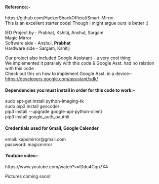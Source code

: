 <h4>Reference:-</h4>
https://github.com/HackerShackOfficial/Smart-Mirror<br/>
This is an excellent starter code! Though I might argue ours is better ;)<br/>


IED Project by - Prabhat, Kshitij, Anshul, Sargam<br/>
Magic Mirror<br/>
Software side - Anshul, <b>Prabhat</b><br/>
Hardware side - Sargam, Kshitij<br/>


Our project also included Google Assistant - a very cool thing<br/>
We implemented it parallely with this code & Google Asst. had no relation with this code<br/>
Check out this on how to implement Google Asst. in a device:-<br/>
https://developers.google.com/assistant/sdk/


<h4>Dependencies you must install in order for this code to work:-</h4>
sudo apt-get install python-imaging-tk<br>
sudo pip3 install geocoder<br>
pip3 install --upgrade google-api-python-client<br>
pip3 install google_auth_oauthli<br>


<h4>Credentials used for Gmail, Google Calender</h4>
email: kapsmirror@gmail.com<br/>
password: magicmirror<br/>


<h4>Youtube video:-</h4>
https://www.youtube.com/watch?v=lDdu4Cqn7X4<br/>


Pictures coming soon!<br/>
